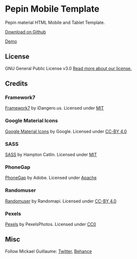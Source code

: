 # Pepin Mobile Template

Pepin material HTML Mobile and Tablet Template.

[Download on Github](https://github.com/mickaeldll/Platon-Mobile-Template/archive/master.zip)

[Demo](http://mickaelguillaume.esy.es/Lucio/index.html)

## License

GNU General Public License v3.0 [Read more about our license.](http://www.gnu.org/licenses/gpl-3.0.txt)

## Credits 

### Framework7

[Framework7](http://www.idangero.us/framework7/#.Vh5eAXrtlBc) by iDangero.us. Licensed under [MIT](https://github.com/nolimits4web/Framework7/blob/master/LICENSE)

### Google Material Icons 

[Google Material Icons](http://google.github.io/material-design-icons/) by Google. Licensed under [CC-BY 4.0](https://github.com/google/material-design-icons/blob/master/LICENSE)

### SASS

[SASS](http://sass-lang.com/) by Hampton Catlin. Licensed under [MIT](https://github.com/sass/sass/blob/stable/MIT-LICENSE)

### PhoneGap

[PhoneGap](http://phonegap.com/) by Adobe. Licensed under [Apache](https://github.com/phonegap/phonegap-start/blob/master/LICENSE)

### Randomuser

[Randomuser](https://randomuser.me/) by Randomapi. Licensed under [CC-BY 4.0](http://creativecommons.org/licenses/by-nc-sa/4.0/)

### Pexels

[Pexels](https://www.pexels.com/) by PexelsPhotos. Licensed under [CC0](https://creativecommons.org/publicdomain/zero/1.0/)

## Misc

Follow Mickael Guillaume: [Twitter](https://twitter.com/guillaumemick), [Behance](https://www.behance.net/mickaeldll)



